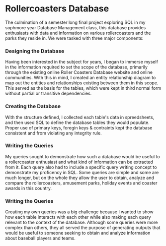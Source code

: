 # Rollercoasters Database
The culmination of a semester long final project exploring SQL in my sophmore year Database Management class, this database provides enthusiasts with data and information on various rollercoasters and the parks they reside in. We were tasked with three major components:

### Designing the Database
Having been interested in the subject for years, I began to immerse myself in the information required to set the scope of the database, primarily through the existing online Roller Coasters Database website and online communities. With this in mind, I created an entity relationship diagram to map out the entities and relationships existing between them in this scope. This served as the basis for the tables, which were kept in third normal form without partial or transitive dependencies.

### Creating the Database
With the structure defined, I collected each table's data in spreedsheets, and then used SQL to define the database tables they would populate. Proper use of primary keys, foregin keys & contraints kept the database consistent and from violating any integrity rule.

### Writing the Queries
My queries sought to demonstrate how such a database would be useful to a rollercoaster enthusiast and what kind of information can be extracted from it. Each query also had to include a specific query writing concept to demonstrate my proficency in SQL. Some queries are simple and some are much longer, but on the whole they allow the user to obtain, analyze and compare the rollercoasters, amusement parks, holiday events and coaster awards in this country.

### Writing the Queries
Creating my own queries was a big challenge because I wanted to show how each table interacts with each other while also making each query relevant to the context of the database. Although some queries were more complex than others, they all served the purpose of generating outputs that would be useful to someone seeking to obtain and analyze information about baseball players and teams.